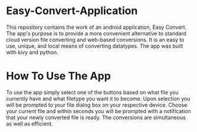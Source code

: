 # Easy-Convert-Application

This repository contains the work of an android application, Easy Convert. The app's purpose is to provide a more convenient alternative to standard cloud version file converting and web-based conversions. It is an easy to use, unique, and local means of converting datatypes. The app was built with kivy and python. 

# How To Use The App

To use the app simply select one of the buttons based on what file you currently have and what filetype you want it to become. Upon selection you will be prompted to your file dialog box on your respective device. Choose your current file and within seconds you will be prompted with a notification that your newly converted file is ready. The conversions are simultaneous as well as efficient. 

